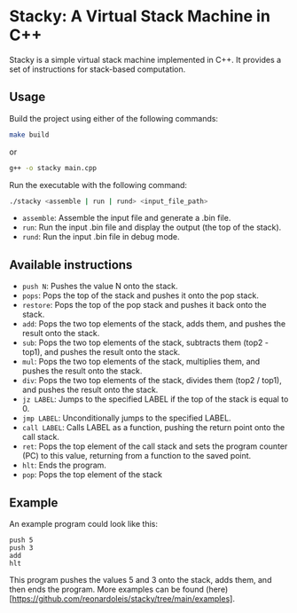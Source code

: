 # Stacky: A Virtual Stack Machine in C++

Stacky is a simple virtual stack machine implemented in C++. It provides a set of instructions for stack-based computation.

## Usage

Build the project using either of the following commands:

```bash
make build
```

or

```bash
g++ -o stacky main.cpp
```

Run the executable with the following command:

```bash
./stacky <assemble | run | rund> <input_file_path>
```

- `assemble`: Assemble the input file and generate a .bin file.
- `run`: Run the input .bin file and display the output (the top of the stack).
- `rund`: Run the input .bin file in debug mode.

## Available instructions

- `push N`: Pushes the value N onto the stack.
- `pops`: Pops the top of the stack and pushes it onto the pop stack.
- `restore`: Pops the top of the pop stack and pushes it back onto the stack.
- `add`: Pops the two top elements of the stack, adds them, and pushes the result onto the stack.
- `sub`: Pops the two top elements of the stack, subtracts them (top2 - top1), and pushes the result onto the stack.
- `mul`: Pops the two top elements of the stack, multiplies them, and pushes the result onto the stack.
- `div`: Pops the two top elements of the stack, divides them (top2 / top1), and pushes the result onto the stack.
- `jz LABEL`: Jumps to the specified LABEL if the top of the stack is equal to 0.
- `jmp LABEL`: Unconditionally jumps to the specified LABEL.
- `call LABEL`: Calls LABEL as a function, pushing the return point onto the call stack.
- `ret`: Pops the top element of the call stack and sets the program counter (PC) to this value, returning from a function to the saved point.
- `hlt`: Ends the program.
- `pop`: Pops the top element of the stack

## Example
An example program could look like this:

```assembly
push 5
push 3
add
hlt
```

This program pushes the values 5 and 3 onto the stack, adds them, and then ends the program. More examples can be found (here)[https://github.com/reonardoleis/stacky/tree/main/examples].
